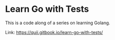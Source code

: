 # Learn Go with Tests

This is a code along of a series on learning Golang.

Link: https://quii.gitbook.io/learn-go-with-tests/
